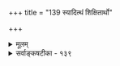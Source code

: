 +++
title = "139 स्यादित्थं शिक्षितार्थो"

+++
<details><summary>मूलम्</summary>

स्यादित्थं शिक्षितार्थो य इह यतिपतिच्छात्रहस्ताग्रनृत्यन्नाराचन्यासरेखासहचरितमतिस्सर्वतन्त्रस्वतन्त्रः ।  
शुष्कोपन्यासशिक्षापटिमकटुरट(द्भाण्ड)द्वैरिविद्वत्करोटीकुट्टाकक्रीडमष्टापदकटकमसौ वामपादे बिभर्तु ॥ १३९ ॥
</details>

<details><summary>सर्वाङ्कषटीका - १३९</summary>

एवं सभ्यानप्यसभ्याः कुतार्किका यतो निर्जयन्ति, अत एवायं ग्रन्थो जिज्ञासुभिरध्येय इत्याहस्यादित्यादि । यःकश्चित् इत्थम् **इह** = अस्मिन् ग्रन्थे शिक्षितार्थः, सः यतिपतिच्छात्रहस्ताग्रनृत्यन्नाराच- 

500. 

817 

शुष्कोपन्यासशिक्षापटिमकटुरटद्वैरिविद्वत्करोटी- 

कुट्टाकक्रीडमष्टापदकटकमसौ वामपादे बिभर्तु ॥139॥ 

[ग्रन्थोपसंहारमङ्गलम् ] 

गाथा तथागतानां गलति गमनिका कापिली क्वापि लीना 

क्षीणा काणादवाणी दुहिणहरगिरस्सौरभं नारभन्ते । 



न्यासरेखासहचरितमतिः सर्वतन्त्र स्वतन्त्रः **स्यात्** = भवेदेव असौ । शुष्केत्यादि क्रीडमित्यन्तमेकं पदम् । **शुष्कोपन्यासः** = निरर्थकशब्दजालजल्पनम्, तस्य शिक्षायाः **पटिमा** = पाटवं, तेन कटु यथा तथा **रटन्तः** =जल्पन्तः ये **वैरिविद्वांसः** = प्रतिपक्षविद्वासः तेषाम् **करोटीषु** = शिरस्सु कुट्टाकक्रीडा यस्य, तादृशम् **अष्टापदकटकम्** = सुवर्णकटकम् वामपादे बिभर्तु । कुतर्कवादीन् जित्वा तद्द्योतकं सुवर्णकटकं वामपादे **बिभर्तु** =धरतु । तत्काले एतादृशी पद्धतिरासीदिति श्रूयते । तादृशविद्यावान् भवेदेतद्ग्रन्थाध्ययनेनेत्यर्थः । बिभर्तु इति परेभ्यः कथयत्ति । तेन स्वस्य तदपेक्षाभावः कथितः ॥ १३९ ॥
</details>
